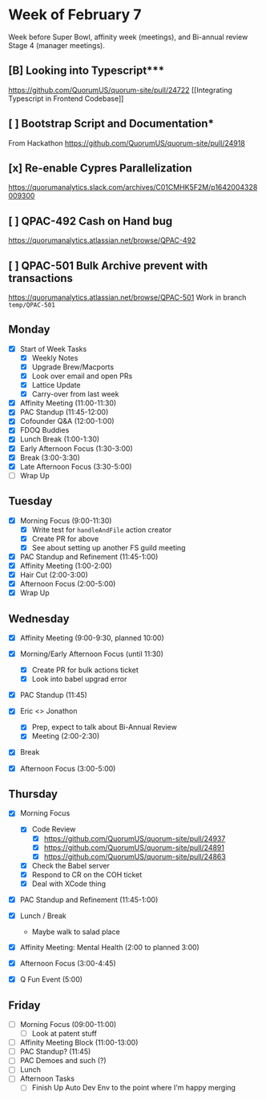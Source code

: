 # Week of February 7
Week before Super Bowl, affinity week (meetings), and Bi-annual review Stage 4 (manager meetings).

## [B] Looking into Typescript***
https://github.com/QuorumUS/quorum-site/pull/24722
[[Integrating Typescript in Frontend Codebase]]

## [ ] Bootstrap Script and Documentation*
From Hackathon
https://github.com/QuorumUS/quorum-site/pull/24918

## [x] Re-enable Cypres Parallelization
https://quorumanalytics.slack.com/archives/C01CMHK5F2M/p1642004328009300

## [ ] QPAC-492 Cash on Hand bug
https://quorumanalytics.atlassian.net/browse/QPAC-492

## [ ] QPAC-501 Bulk Archive prevent with transactions
https://quorumanalytics.atlassian.net/browse/QPAC-501
Work in branch `temp/QPAC-501`

## Monday
 - [x] Start of Week Tasks
	 - [x] Weekly Notes
	 - [x] Upgrade Brew/Macports
	 - [x] Look over email and open PRs
	 - [x] Lattice Update
	 - [x] Carry-over from last week
 - [x] Affinity Meeting (11:00-11:30)
 - [x] PAC Standup (11:45-12:00)
 - [x] Cofounder Q&A (12:00-1:00)
 - [x] FDOQ Buddies
 - [x] Lunch Break (1:00-1:30)
 - [x] Early Afternoon Focus (1:30-3:00)
 - [x] Break (3:00-3:30)
 - [x] Late Afternoon Focus (3:30-5:00)
 - [ ] Wrap Up

## Tuesday
 - [x] Morning Focus (9:00-11:30)
	 - [x] Write test for `handleAndFile` action creator
	 - [x] Create PR for above
	 - [x] See about setting up another FS guild meeting
 - [x] PAC Standup and Refinement (11:45-1:00)
 - [x] Affinity Meeting (1:00-2:00)
 - [x] Hair Cut (2:00-3:00)
 - [x] Afternoon Focus (2:00-5:00)
 - [x] Wrap Up

## Wednesday
 - [x] Affinity Meeting (9:00-9:30, planned 10:00)
 - [x] Morning/Early Afternoon Focus (until 11:30)
	 - [x] Create PR for bulk actions ticket
	 - [x] Look into babel upgrad error
 - [x] PAC Standup (11:45)
 - [x] Eric <> Jonathon
	 - [x] Prep, expect to talk about Bi-Annual Review
	 - [x] Meeting (2:00-2:30)
 - [x] Break
 - [x] Afternoon Focus (3:00-5:00)


## Thursday
 - [x] Morning Focus
	 - [x] Code Review
		 - [x] https://github.com/QuorumUS/quorum-site/pull/24937
		 - [x] https://github.com/QuorumUS/quorum-site/pull/24891
		 - [x] https://github.com/QuorumUS/quorum-site/pull/24863
	 - [x] Check the Babel server
	 - [x] Respond to CR on the COH ticket
	 - [x] Deal with XCode thing
 - [x] PAC Standup and Refinement (11:45-1:00)
 - [x] Lunch / Break
	 - Maybe walk to salad place
 - [x] Affinity Meeting: Mental Health (2:00 to planned 3:00)
 - [x] Afternoon Focus (3:00-4:45)
 - [x] Q Fun Event (5:00)


## Friday
 - [ ] Morning Focus (09:00-11:00)
	 - [ ] Look at patent stuff
 - [ ] Affinity Meeting Block (11:00-13:00)
 - [ ] PAC Standup? (11:45)
 - [ ] PAC Demoes and such (?)
 - [ ] Lunch
 - [ ] Afternoon Tasks
	 - [ ] Finish Up Auto Dev Env to the point where I'm happy merging
